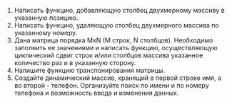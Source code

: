 1) Написать функцию, добавляющую столбец двухмерному массиву в указанную позицию.
2) Написать функцию, удаляющую столбец двухмерного массива по указанному номеру.
3) Дана матрица порядка MxN (M строк, N столбцов). Необходимо заполнить ее значениями и
написать функцию, осуществляющую циклический сдвиг строк и/или столбцов массива
указанное количество раз и в указанную сторону.
4) Напишите функцию транспонирования матрицы.
5) Создайте динамический массив, хранящий в первой строке имя, а во второй - телефон.
Организуйте поиск по имени и по номеру телефона и возможность ввода и изменения данных.

